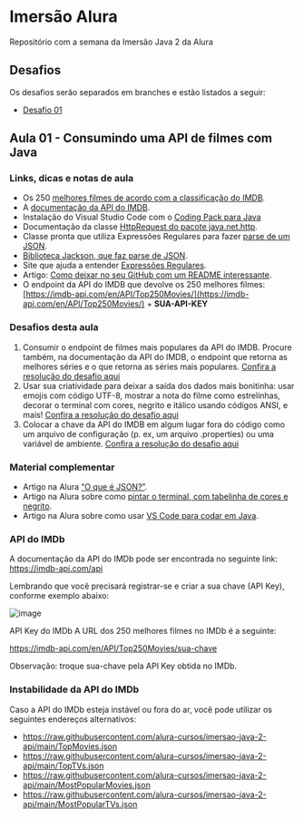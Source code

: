 # Imersão Alura

Repositório com a semana da Imersão Java 2 da Alura
## Desafios
Os desafios serão separados em branches e estão listados a seguir:
- [Desafio 01](https://github.com/Adrian-Rabelo/imersao-java-alura/tree/desafio-01/alura-stickers)

## Aula 01 - Consumindo uma API de filmes com Java
### Links, dicas e notas de aula
- Os 250 [melhores filmes de acordo com a classificação do IMDB](https://www.imdb.com/chart/top/).
- A [documentação da API do IMDB](https://imdb-api.com/api).
- Instalação do Visual Studio Code com o [Coding Pack para Java](https://code.visualstudio.com/docs/languages/java#_install-visual-studio-code-for-java)
- Documentação da classe [HttpRequest do pacote java.net.http](https://docs.oracle.com/en/java/javase/17/docs/api/java.net.http/java/net/http/HttpRequest.html).
- Classe pronta que utiliza Expressões Regulares para fazer [parse de um JSON](https://gist.github.com/alexandreaquiles/cf337d3bcb59dd790ed2b08a0a4db7a3).
- [Biblioteca Jackson, que faz parse de JSON](https://github.com/FasterXML/jackson).
- Site que ajuda a entender [Expressões Regulares]().
- Artigo: [Como deixar no seu GitHub com um README interessante](https://www.alura.com.br/artigos/escrever-bom-readme).
- O endpoint da API do IMDB que devolve os 250 melhores filmes: [https://imdb-api.com/en/API/Top250Movies/](https://imdb-api.com/en/API/Top250Movies/) + **SUA-API-KEY**

### Desafios desta aula
1. Consumir o endpoint de filmes mais populares da API do IMDB. Procure também, na documentação da API do IMDB, o endpoint que retorna as melhores séries e o que retorna as séries mais populares. [Confira a resolução do desafio aqui](https://youtu.be/v4Dpul7b5bU)
2. Usar sua criatividade para deixar a saída dos dados mais bonitinha: usar emojis com código UTF-8, mostrar a nota do filme como estrelinhas, decorar o terminal com cores, negrito e itálico usando códigos ANSI, e mais! [Confira a resolução do desafio aqui](https://youtu.be/kkom8S-mCP4)
3. Colocar a chave da API do IMDB em algum lugar fora do código como um arquivo de configuração (p. ex, um arquivo .properties) ou uma variável de ambiente. [Confira a resolução do desafio aqui](https://youtu.be/uc59B0J4z1c)

### Material complementar
- Artigo na Alura [“O que é JSON?”](https://www.alura.com.br/artigos/o-que-e-json).
- Artigo na Alura sobre como [pintar o terminal, com tabelinha de cores e negrito](https://www.alura.com.br/artigos/decorando-terminal-cores-emojis).
- Artigo na Alura sobre como usar [VS Code para codar em Java](https://www.alura.com.br/artigos/desenvolvendo-aplicacoes-java-vs-code).

### API do IMDb

A documentação da API do IMDb pode ser encontrada no seguinte link: https://imdb-api.com/api

Lembrando que você precisará registrar-se e criar a sua chave (API Key), conforme exemplo abaixo:

![image](https://user-images.githubusercontent.com/258331/222165383-6e26969b-5974-4c5a-8b73-1ef6c49fa969.png)

API Key do IMDb
A URL dos 250 melhores filmes no IMDb é a seguinte:

https://imdb-api.com/en/API/Top250Movies/sua-chave

Observação: troque sua-chave pela API Key obtida no IMDb.

### Instabilidade da API do IMDb
Caso a API do IMDb esteja instável ou fora do ar, você pode utilizar os seguintes endereços alternativos:

- https://raw.githubusercontent.com/alura-cursos/imersao-java-2-api/main/TopMovies.json
- https://raw.githubusercontent.com/alura-cursos/imersao-java-2-api/main/TopTVs.json
- https://raw.githubusercontent.com/alura-cursos/imersao-java-2-api/main/MostPopularMovies.json
- https://raw.githubusercontent.com/alura-cursos/imersao-java-2-api/main/MostPopularTVs.json